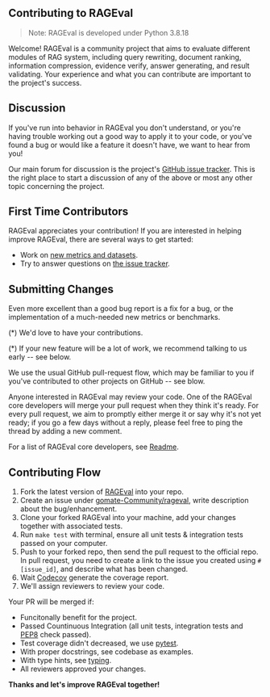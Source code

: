 Contributing to RAGEval
----------

> Note: RAGEval is developed under Python 3.8.18

Welcome! RAGEval is a community project that aims to evaluate different modules of RAG system, including query rewriting, document ranking, information compression, evidence verify, answer generating, and result validating. Your experience and what you can contribute are important to the project's success.

Discussion
----------

If you've run into behavior in RAGEval you don't understand, or you're having trouble working out a good way to apply it to your code, or you've found a bug or would like a feature it doesn't have, we want to hear from you!

Our main forum for discussion is the project's [GitHub issue tracker](https://github.com/gomate-community/rageval/issues).  This is the right place to start a discussion of any of the above or most any other topic concerning the project.

First Time Contributors
-----------------------

RAGEval appreciates your contribution! If you are interested in helping improve RAGEval, there are several ways to get started:

* Work on [new metrics and datasets](https://github.com/gomate-community/rageval/tree/main/rageval).
* Try to answer questions on [the issue tracker](https://github.com/gomate-community/rageval/issues).

Submitting Changes
------------------

Even more excellent than a good bug report is a fix for a bug, or the implementation of a much-needed new metrics or benchmarks. 

(*)  We'd love to have your contributions.

(*) If your new feature will be a lot of work, we recommend talking to us early -- see below.

We use the usual GitHub pull-request flow, which may be familiar to you if you've contributed to other projects on GitHub -- see blow. 

Anyone interested in RAGEval may review your code.  One of the RAGEval core developers will merge your pull request when they think it's ready.
For every pull request, we aim to promptly either merge it or say why it's not yet ready; if you go a few days without a reply, please feel
free to ping the thread by adding a new comment.

For a list of RAGEval core developers, see [Readme](https://github.com/gomate-community/rageval/blob/main/README.md).

Contributing Flow
------------------

1. Fork the latest version of [RAGEval](https://github.com/gomate-community/rageval) into your repo.
2. Create an issue under [gomate-Community/rageval](https://github.com/gomate-community/rageval/issues), write description about the bug/enhancement.
3. Clone your forked RAGEval into your machine, add your changes together with associated tests.
4. Run `make test` with terminal, ensure all unit tests & integration tests passed on your computer.
5. Push to your forked repo, then send the pull request to the official repo. In pull request, you need to create a link to the issue you created using `#[issue_id]`, and describe what has been changed.
6. Wait [Codecov](https://app.codecov.io/gh/gomate-community/rageval) generate the coverage report.
7. We'll assign reviewers to review your code.


Your PR will be merged if:
- Funcitonally benefit for the project.
- Passed Countinuous Integration (all unit tests, integration tests and [PEP8](https://www.python.org/dev/peps/pep-0008/) check passed).
- Test coverage didn't decreased, we use [pytest](https://docs.pytest.org/en/latest/).
- With proper docstrings, see codebase as examples.
- With type hints, see [typing](https://docs.python.org/3/library/typing.html). 
- All reviewers approved your changes.


**Thanks and let's improve RAGEval together!**
